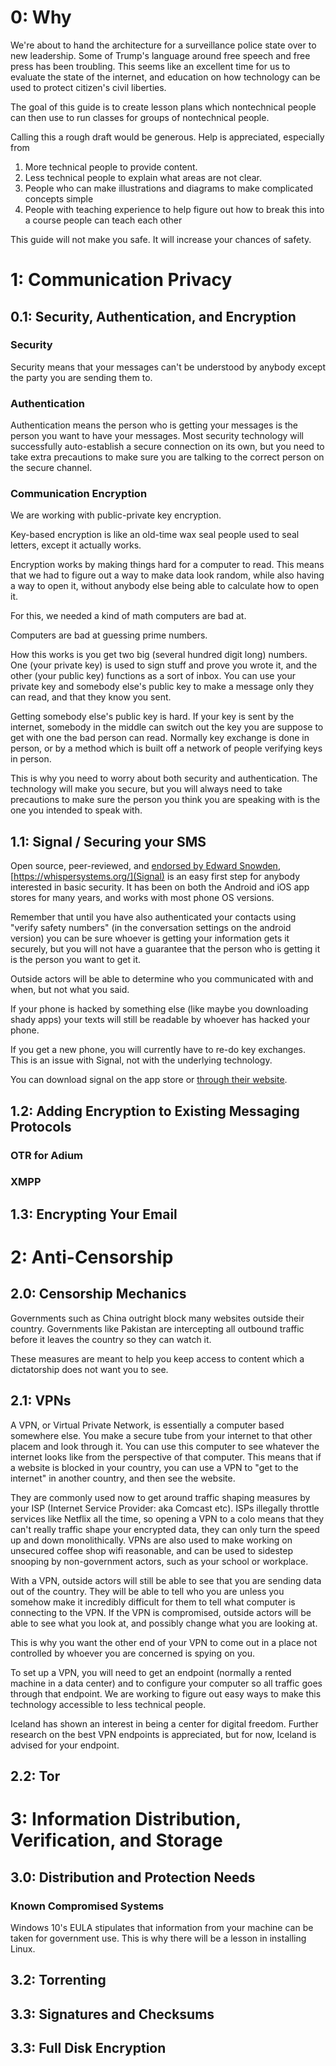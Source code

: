 # 0: Why
We're about to hand the architecture for a surveillance police state over to new leadership. Some of Trump's language around free speech and free press has been troubling. This seems like an excellent time for us to evaluate the state of the internet, and education on how technology can be used to protect citizen's civil liberties.

The goal of this guide is to create lesson plans which nontechnical people can then use to run classes for groups of nontechnical people. 

Calling this a rough draft would be generous. Help is appreciated, especially from 
1. More technical people to provide content.
1. Less technical people to explain what areas are not clear.
1. People who can make illustrations and diagrams to make complicated concepts simple
1. People with teaching experience to help figure out how to break this into a course people can teach each other

This guide will not make you safe. It will increase your chances of safety.

# 1: Communication Privacy

## 0.1: Security, Authentication, and Encryption

### Security
Security means that your messages can't be understood by anybody except the party you are sending them to.

### Authentication
Authentication means the person who is getting your messages is the person you want to have your messages. Most security technology will successfully auto-establish a secure connection on its own, but you need to take extra precautions to make sure you are talking to the correct person on the secure channel.

### Communication Encryption
We are working with public-private key encryption.

Key-based encryption is like an old-time wax seal people used to seal letters, except it actually works.

Encryption works by making things hard for a computer to read. This means that we had to figure out a way to make data look random, while also having a way to open it, without anybody else being able to calculate how to open it.

For this, we needed a kind of math computers are bad at.

Computers are bad at guessing prime numbers.

How this works is you get two big (several hundred digit long) numbers. One (your private key) is used to sign stuff and prove you wrote it, and the other (your public key) functions as a sort of inbox. You can use your private key and somebody else's public key to make a message only they can read, and that they know you sent.

Getting somebody else's public key is hard. If your key is sent by the internet, somebody in the middle can switch out the key you are suppose to get with one the bad person can read. Normally key exchange is done in person, or by a method which is built off a network of people verifying keys in person.

This is why you need to worry about both security and authentication. The technology will make you secure, but you will always need to take precautions to make sure the person you think you are speaking with is the one you intended to speak with.

## 1.1: Signal / Securing your SMS

Open source, peer-reviewed, and [endorsed by Edward Snowden](https://www.youtube.com/watch?v=j_kieJ-Ng2Q), [https://whispersystems.org/](Signal) is an easy first step for anybody interested in basic security. It has been on both the Android and iOS app stores for many years, and works with most phone OS versions.

Remember that until you have also authenticated your contacts using "verify safety numbers" (in the conversation settings on the android version) you can be sure whoever is getting your information gets it securely, but you will not have a guarantee that the person who is getting it is the person you want to get it.

Outside actors will be able to determine who you communicated with and when, but not what you said.

If your phone is hacked by something else (like maybe you downloading shady apps) your texts will still be readable by whoever has hacked your phone.

If you get a new phone, you will currently have to re-do key exchanges. This is an issue with Signal, not with the underlying technology.

You can download signal on the app store or [through their website](https://whispersystems.org/).

## 1.2: Adding Encryption to Existing Messaging Protocols

### OTR for Adium

### XMPP

## 1.3: Encrypting Your Email

# 2: Anti-Censorship

## 2.0: Censorship Mechanics

Governments such as China outright block many websites outside their country. Governments like Pakistan are intercepting all outbound traffic before it leaves the country so they can watch it.

These measures are meant to help you keep access to content which a dictatorship does not want you to see.

## 2.1: VPNs 

A VPN, or Virtual Private Network, is essentially a computer based somewhere else. You make a secure tube from your internet to that other placem and look through it. You can use this computer to see whatever the internet looks like from the perspective of that computer. This means that if a website is blocked in your country, you can use a VPN to "get to the internet" in another country, and then see the website.

They are commonly used now to get around traffic shaping measures by your ISP (Internet Service Provider: aka Comcast etc). ISPs illegally throttle services like Netflix all the time, so opening a VPN to a colo means that they can't really traffic shape your encrypted data, they can only turn the speed up and down monolithically. VPNs are also used to make working on unsecured coffee shop wifi reasonable, and can be used to sidestep snooping by non-government actors, such as your school or workplace.

With a VPN, outside actors will still be able to see that you are sending data out of the country. They will be able to tell who you are unless you somehow make it incredibly difficult for them to tell what computer is connecting to the VPN. If the VPN is compromised, outside actors will be able to see what you look at, and possibly change what you are looking at.

This is why you want the other end of your VPN to come out in a place not controlled by whoever you are concerned is spying on you.

To set up a VPN, you will need to get an endpoint (normally a rented machine in a data center) and to configure your computer so all traffic goes through that endpoint. We are working to figure out easy ways to make this technology accessible to less technical people.

Iceland has shown an interest in being a center for digital freedom. Further research on the best VPN endpoints is appreciated, but for now, Iceland is advised for your endpoint.

## 2.2: Tor

# 3: Information Distribution, Verification, and Storage

## 3.0: Distribution and Protection Needs

### Known Compromised Systems
Windows 10's EULA stipulates that information from your machine can be taken for government use. This is why there will be a lesson in installing Linux.

## 3.2: Torrenting

## 3.3: Signatures and Checksums

## 3.3: Full Disk Encryption
